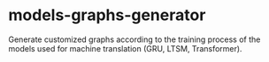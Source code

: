 # models-graphs-generator
Generate customized graphs according to the training process of the models used for machine translation (GRU, LTSM, Transformer).
